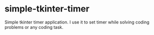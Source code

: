 # simple-tkinter-timer
Simple tkinter timer application. I use it to set timer while solving coding problems or any coding task.
